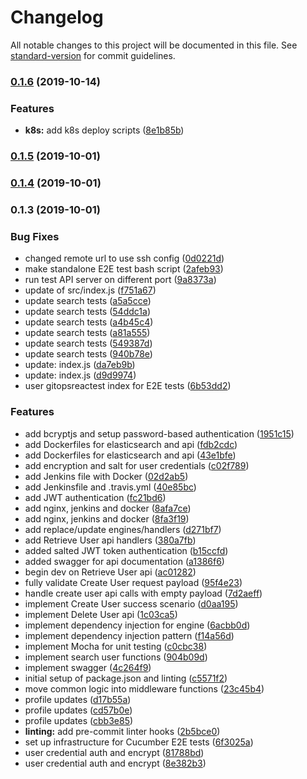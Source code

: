 # Changelog

All notable changes to this project will be documented in this file. See [standard-version](https://github.com/conventional-changelog/standard-version) for commit guidelines.

### [0.1.6](https://github.com/daryl-walsh/gitopsreact-dot-com/compare/v0.1.5...v0.1.6) (2019-10-14)


### Features

* **k8s:** add k8s deploy scripts ([8e1b85b](https://github.com/daryl-walsh/gitopsreact-dot-com/commit/8e1b85b))

### [0.1.5](https://github.com/daryl-walsh/gitopsreact-dot-com/compare/v0.1.4...v0.1.5) (2019-10-01)

### [0.1.4](///compare/v0.1.3...v0.1.4) (2019-10-01)

### 0.1.3 (2019-10-01)


### Bug Fixes

* changed remote url to use ssh config ([0d0221d](///commit/0d0221d))
* make standalone E2E test bash script ([2afeb93](///commit/2afeb93))
* run test API server on different port ([9a8373a](///commit/9a8373a))
* update of src/index.js ([f751a67](///commit/f751a67))
* update search tests ([a5a5cce](///commit/a5a5cce))
* update search tests ([54ddc1a](///commit/54ddc1a))
* update search tests ([a4b45c4](///commit/a4b45c4))
* update search tests ([a81a555](///commit/a81a555))
* update search tests ([549387d](///commit/549387d))
* update search tests ([940b78e](///commit/940b78e))
* update: index.js ([da7eb9b](///commit/da7eb9b))
* update: index.js ([d9d9974](///commit/d9d9974))
* user gitopsreactest index for E2E tests ([6b53dd2](///commit/6b53dd2))


### Features

* add bcryptjs and setup password-based authentication ([1951c15](///commit/1951c15))
* add Dockerfiles for elasticsearch and api ([fdb2cdc](///commit/fdb2cdc))
* add Dockerfiles for elasticsearch and api ([43e1bfe](///commit/43e1bfe))
* add encryption and salt for user credentials ([c02f789](///commit/c02f789))
* add Jenkins file with Docker ([02d2ab5](///commit/02d2ab5))
* add Jenkinsfile and .travis.yml ([40e85bc](///commit/40e85bc))
* add JWT authentication ([fc21bd6](///commit/fc21bd6))
* add nginx, jenkins and docker ([8afa7ce](///commit/8afa7ce))
* add nginx, jenkins and docker ([8fa3f19](///commit/8fa3f19))
* add replace/update engines/handlers ([d271bf7](///commit/d271bf7))
* add Retrieve User api handlers ([380a7fb](///commit/380a7fb))
* added salted JWT token authentication ([b15ccfd](///commit/b15ccfd))
* added swagger for api documentation ([a1386f6](///commit/a1386f6))
* begin dev on Retrieve User api ([ac01282](///commit/ac01282))
* fully validate Create User request payload ([95f4e23](///commit/95f4e23))
* handle create user api calls with empty payload ([7d2aeff](///commit/7d2aeff))
* implement Create User success scenario ([d0aa195](///commit/d0aa195))
* implement Delete User api ([1c03ca5](///commit/1c03ca5))
* implement dependency injection for engine ([6acbb0d](///commit/6acbb0d))
* implement dependency injection pattern ([f14a56d](///commit/f14a56d))
* implement Mocha for unit testing ([c0cbc38](///commit/c0cbc38))
* implement search user functions ([904b09d](///commit/904b09d))
* implement swagger ([4c264f9](///commit/4c264f9))
* initial setup of package.json and linting ([c5571f2](///commit/c5571f2))
* move common logic into middleware functions ([23c45b4](///commit/23c45b4))
* profile updates ([d17b55a](///commit/d17b55a))
* profile updates ([cd57b0e](///commit/cd57b0e))
* profile updates ([cbb3e85](///commit/cbb3e85))
* **linting:** add pre-commit linter hooks ([2b5bce0](///commit/2b5bce0))
* set up infrastructure for Cucumber E2E tests ([6f3025a](///commit/6f3025a))
* user credential auth and encrypt ([81788bd](///commit/81788bd))
* user credential auth and encrypt ([8e382b3](///commit/8e382b3))
